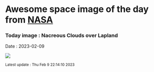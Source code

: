 
# Awesome space image of the day from [NASA](https://api.nasa.gov/)

### Today image : Nacreous Clouds over Lapland
Date : 2023-02-09

![](https://apod.nasa.gov/apod/image/2302/PearlCloudDennis7_1024.jpg)

<small>Latest update : Thu Feb  9 22:14:10 2023</small>
        